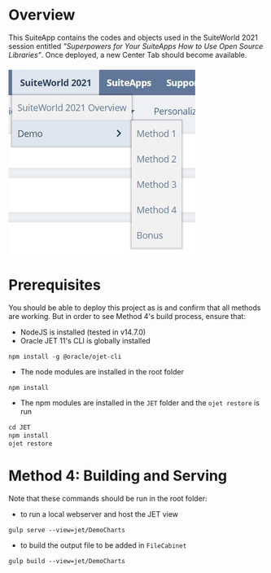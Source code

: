 # Overview
This SuiteApp contains the codes and objects used in the SuiteWorld 2021 session entitled *"Superpowers for Your SuiteApps How to Use Open Source Libraries"*. Once deployed, a new Center Tab should become available.

![SuiteWorld Center Tab](docs/new_center_tab.jpg "SuiteWorld Center Tab")

# Prerequisites
You should be able to deploy this project as is and confirm that all methods are working. But in order to see Method 4's build process, ensure that:
- NodeJS is installed (tested in v14.7.0)
- Oracle JET 11's CLI is globally installed
```
npm install -g @oracle/ojet-cli
```
- The node modules are installed in the root folder
```
npm install
```
- The npm modules are installed in the `JET` folder and the `ojet restore` is run
```
cd JET
npm install
ojet restore
```

# Method 4: Building and Serving
Note that these commands should be run in the root folder:
- to run a local webserver and host the JET view
```
gulp serve --view=jet/DemoCharts
```
- to build the output file to be added in `FileCabinet`
```
gulp build --view=jet/DemoCharts
```
